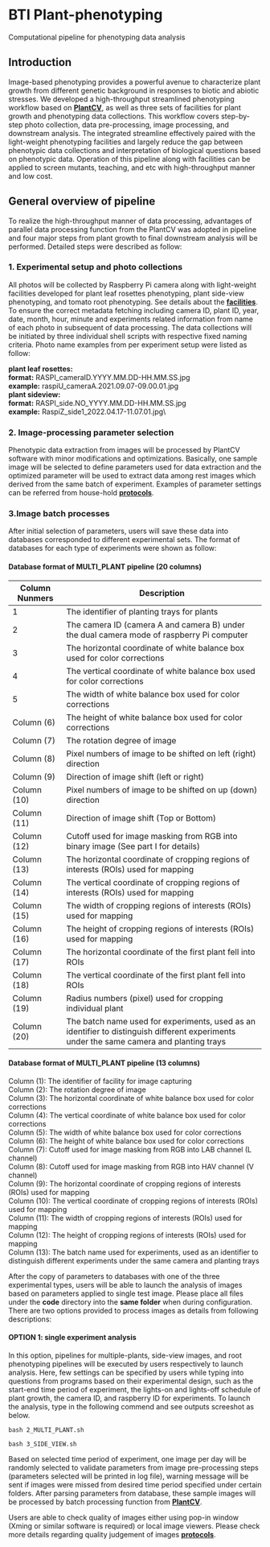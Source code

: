# BTI Plant-phenotyping
Computational pipeline for phenotyping data analysis

## Introduction
Image-based phenotyping provides a powerful avenue to characterize plant growth from different genetic background in responses to biotic and abiotic stresses. We developed a high-throughput streamlined phenotyping workflow based on [**PlantCV**](https://plantcv.readthedocs.io/en/stable/), as well as three sets of facilities for plant growth and phenotyping data collections. This workflow covers step-by-step photo collection, data pre-processing, image processing, and downstream analysis. The integrated streamline effectively paired with the light-weight phenotyping facilities and largely reduce the gap between phenotypic data collections and interpretation of biological questions based on phenotypic data. Operation of this pipeline along with facilities can be applied to screen mutants, teaching, and etc with high-throughput manner and low cost. 

## General overview of pipeline
To realize the high-throughput manner of data processing, advantages of parallel data processing function from the PlantCV was adopted in pipeline and four major steps from plant growth to final downstream analysis will be performed. Detailed steps were described as follow:

### 1. Experimental setup and photo collections
All photos will be collected by Raspberry Pi camera along with light-weight facilities developed for 
plant leaf rosettes phenotyping, plant side-view phenotyping, and tomato root phenotyping. See details about the [**facilities**](https://www.protocols.io/file-manager/092FD0D9DB1A426CA4106CB9D482C7FA).  
To ensure the correct metadata fetching including camera ID, plant ID, year, date, month, hour, minute and experiments related information from name of each photo in subsequent of data processing. The data collections will be initiated by three individual shell scripts with respective fixed naming criteria. Photo name examples from per experiment setup were listed as follow:

**plant leaf rosettes:**\
**format:** RASPI_cameraID.YYYY.MM.DD-HH.MM.SS.jpg\
**example:** raspiU_cameraA.2021.09.07-09.00.01.jpg\
**plant sideview:**\
**format:** RASPI_side.NO_YYYY.MM.DD-HH.MM.SS.jpg\
**example:** RaspiZ_side1_2022.04.17-11.07.01.jpg\

### 2. Image-processing parameter selection
Phenotypic data extraction from images will be processed by PlantCV software with minor modifications and optimizations. Basically, one sample image will be selected to define parameters used for data extraction and the optimized parameter will be used to extract data among rest images which derived from the same batch of experiment. Examples of parameter settings can be referred from house-hold [**protocols**](https://www.protocols.io/file-manager/092FD0D9DB1A426CA4106CB9D482C7FA). 

### 3.Image batch processes
After initial selection of parameters, users will save these data into databases corresponded to different experimental sets. The format of databases for each type of experiments were shown as follow:

#### Database format of MULTI_PLANT pipeline (20 columns)
| Column Nunmers | Description |
| --------------------- | ----------- |
|1| The identifier of planting trays for plants|
|2| The camera ID (camera A and camera B) under the dual camera mode of raspberry Pi computer|
|3| The horizontal coordinate of white balance box used for color corrections|
|4| The vertical coordinate of white balance box used for color corrections|
|5| The width of white balance box used for color corrections|
|Column (6)| The height of white balance box used for color corrections|
|Column (7)| The rotation degree of image|
|Column (8)| Pixel numbers of image to be shifted on left (right) direction|
|Column (9)| Direction of image shift (left or right)|
|Column (10) | Pixel numbers of image to be shifted on up (down) direction|
|Column (11) | Direction of image shift (Top or Bottom)|
|Column (12) | Cutoff used for image masking from RGB into binary image (See part I for details)|
|Column (13) | The horizontal coordinate of cropping regions of interests (ROIs) used for mapping|
|Column (14) | The vertical coordinate of cropping regions of interests (ROIs) used for mapping|
|Column (15) | The width of cropping regions of interests (ROIs) used for mapping|
|Column (16) | The height of cropping regions of interests (ROIs) used for mapping|
|Column (17) | The horizontal coordinate of the first plant fell into ROIs|
|Column (18) | The vertical coordinate of the first plant fell into ROIs|
|Column (19) | Radius numbers (pixel) used for cropping individual plant|
|Column (20) | The batch name used for experiments, used as an identifier to distinguish different experiments under the same camera and planting trays|

#### Database format of MULTI_PLANT pipeline (13 columns)

Column (1): The identifier of facility for image capturing\
Column (2): The rotation degree of image\
Column (3): The horizontal coordinate of white balance box used for color corrections \
Column (4): The vertical coordinate of white balance box used for color corrections\
Column (5): The width of white balance box used for color corrections\
Column (6): The height of white balance box used for color corrections \
Column (7): Cutoff used for image masking from RGB into LAB channel (L channel)\
Column (8): Cutoff used for image masking from RGB into HAV channel (V channel)\
Column (9): The horizontal coordinate of cropping regions of interests (ROIs) used for mapping\
Column (10): The vertical coordinate of cropping regions of interests (ROIs) used for mapping\
Column (11): The width of cropping regions of interests (ROIs) used for mapping\
Column (12): The height of cropping regions of interests (ROIs) used for mapping\
Column (13): The batch name used for experiments, used as an identifier to distinguish different experiments under the same camera and planting trays

After the copy of parameters to databases with one of the three experimental types, users will be able to launch the analysis of images based on parameters applied to single test image. Please place all files under the **code** directory into the **same folder** when during configuration. There are two options provided to process images as details from following descriptions:

#### OPTION 1: single experiment analysis
In this option, pipelines for multiple-plants, side-view images, and root phenotyping pipelines will be executed by users respectively to launch analysis. Here, few settings can be specified by users while typing into questions from programs based on their experimental design, such as the start-end time period of experiment, the lights-on and lights-off schedule of plant growth, the camera ID, and raspberry ID for experiments. To launch the analysis, type in the following commend and see outputs screeshot as below.

```
bash 2_MULTI_PLANT.sh
```
```
bash 3_SIDE_VIEW.sh
```

Based on selected time period of experiment, one image per day will be randomly selected to validate parameters from image pre-processing steps (parameters selected will be printed in log file), warning message will be sent if images were missed from desired time period specified under certain folders. After parsing parameters from database, these sample images will be processed by batch processing function from [**PlantCV**](https://plantcv.readthedocs.io/en/stable/). 


Users are able to check quality of images either using pop-in window (Xming or similar software is required) or local image viewers. Please check more details regarding quality judgement of images [**protocols**](https://www.protocols.io/file-manager/092FD0D9DB1A426CA4106CB9D482C7FA). 
